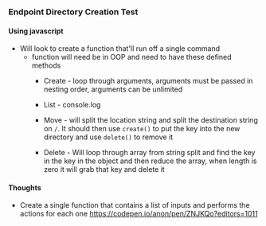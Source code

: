 ### Endpoint Directory Creation Test

#### Using javascript
- Will look to create a function that'll run off a single command
    - function will need be in OOP and need to have these defined methods
        - Create - loop through arguments, arguments must be passed in nesting order, arguments can be unlimited 
        - List - console.log
        - Move - will split the location string and split the destination string on `/`. It should then use `create()` to put the
        key into the new directory and use `delete()` to remove it 
            
        - Delete - Will loop through array from string split and find the key in the key in the object and then reduce the array, when
        length is zero it will grab that key and delete it
        
        
#### Thoughts
- Create a single function that contains a list of inputs and performs the actions for each one
         https://codepen.io/anon/pen/ZNJKQo?editors=1011 